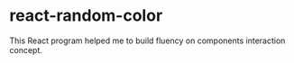 # react-random-color

This React program helped me to build fluency on components interaction concept.
